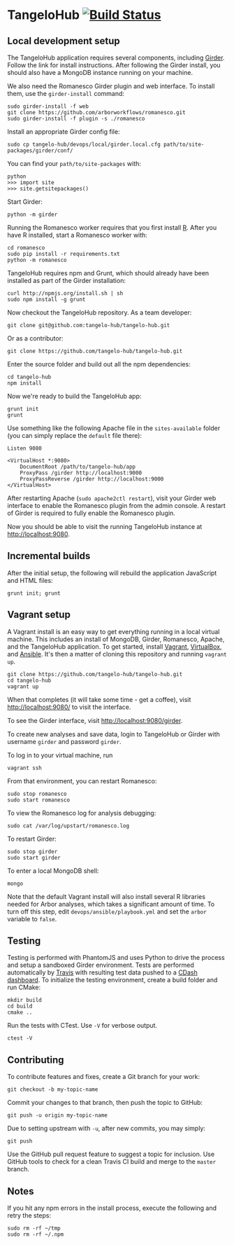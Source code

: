 TangeloHub [![Build Status](https://travis-ci.org/tangelo-hub/tangelo-hub.png?branch=master)](https://travis-ci.org/tangelo-hub/tangelo-hub)
===========

## Local development setup

The TangeloHub application requires several components, including [Girder](http://girder.readthedocs.org/en/latest/installation.html). Follow the link for install instructions. After following the Girder install, you should also have a MongoDB instance running on your machine.

We also need the Romanesco Girder plugin and web interface. To install them, use the `girder-install` command:

    sudo girder-install -f web
    git clone https://github.com/arborworkflows/romanesco.git
    sudo girder-install -f plugin -s ./romanesco

Install an appropriate Girder config file:

    sudo cp tangelo-hub/devops/local/girder.local.cfg path/to/site-packages/girder/conf/

You can find your `path/to/site-packages` with:

    python
    >>> import site
    >>> site.getsitepackages()

Start Girder:

    python -m girder

Running the Romanesco worker requires that you first install [R](http://www.r-project.org/). After you have R installed, start a Romanesco worker with:

    cd romanesco
    sudo pip install -r requirements.txt
    python -m romanesco

TangeloHub requires npm and Grunt, which should already have been installed as part of the Girder installation:

    curl http://npmjs.org/install.sh | sh
    sudo npm install -g grunt

Now checkout the TangeloHub repository. As a team developer:

    git clone git@github.com:tangelo-hub/tangelo-hub.git

Or as a contributor:

    git clone https://github.com/tangelo-hub/tangelo-hub.git

Enter the source folder and build out all the npm dependencies:

    cd tangelo-hub
    npm install

Now we're ready to build the TangeloHub app:

    grunt init
    grunt

Use something like the following Apache file in the `sites-available` folder (you can simply replace the `default` file there):

```
Listen 9080

<VirtualHost *:9080>
    DocumentRoot /path/to/tangelo-hub/app
    ProxyPass /girder http://localhost:9000
    ProxyPassReverse /girder http://localhost:9000
</VirtualHost>
```

After restarting Apache (`sudo apache2ctl restart`), visit your Girder web interface to enable the Romanesco plugin from the admin console. A restart of Girder is required to fully enable the Romanesco plugin.

Now you should be able to visit the running TangeloHub instance at [http://localhost:9080](http://localhost:9080).

## Incremental builds

After the initial setup, the following will rebuild the application JavaScript and HTML files:

    grunt init; grunt

## Vagrant setup

A Vagrant install is an easy way to get everything running in a local virtual machine. This includes an install of MongoDB, Girder, Romanesco, Apache, and the TangeloHub application. To get started, install [Vagrant](http://www.vagrantup.com/), [VirtualBox](https://www.virtualbox.org/), and [Ansible](http://docs.ansible.com/intro_installation.html). It's then a matter of cloning this repository and running `vagrant up`.

```
git clone https://github.com/tangelo-hub/tangelo-hub.git
cd tangelo-hub
vagrant up
```

When that completes (it will take some time - get a coffee), visit [http://localhost:9080/](http://localhost:9080/) to visit the interface.

To see the Girder interface, visit [http://localhost:9080/girder](http://localhost:9080/girder).

To create new analyses and save data, login to TangeloHub or Girder with username `girder` and password `girder`.

To log in to your virtual machine, run

```
vagrant ssh
```

From that environment, you can restart Romanesco:

```
sudo stop romanesco
sudo start romanesco
```

To view the Romanesco log for analysis debugging:

```
sudo cat /var/log/upstart/romanesco.log
```

To restart Girder:

```
sudo stop girder
sudo start girder
```

To enter a local MongoDB shell:

```
mongo
```

Note that the default Vagrant install will also install several R libraries needed for Arbor analyses, which takes a significant amount of time. To turn off this step, edit `devops/ansible/playbook.yml` and set the `arbor` variable to `false`.

## Testing

Testing is performed with PhantomJS and uses Python to drive the process and setup a sandboxed Girder environment. Tests are performed automatically by [Travis](https://travis-ci.org/tangelo-hub/tangelo-hub) with resulting test data pushed to a [CDash dashboard](http://my.cdash.org/index.php?project=Tangelo+Hub). To initialize the testing environment, create a build folder and run CMake:

    mkdir build
    cd build
    cmake ..

Run the tests with CTest. Use `-V` for verbose output.

    ctest -V

## Contributing

To contribute features and fixes, create a Git branch for your work:

    git checkout -b my-topic-name

Commit your changes to that branch, then push the topic to GitHub:

    git push -u origin my-topic-name

Due to setting upstream with `-u`, after new commits, you may simply:

    git push

Use the GitHub pull request feature to suggest a topic for inclusion. Use GitHub tools to check for a clean Travis CI build and merge to the `master` branch.

## Notes

If you hit any npm errors in the install process, execute the following and retry the steps:

    sudo rm -rf ~/tmp
    sudo rm -rf ~/.npm
